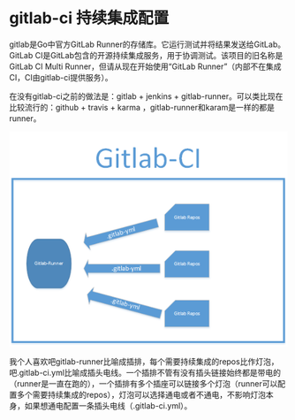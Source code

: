 # gitlab-ci 持续集成配置

gitlab是Go中官方GitLab Runner的存储库。它运行测试并将结果发送给GitLab。 GitLab CI是GitLab包含的开源持续集成服务，用于协调测试。该项目的旧名称是GitLab CI Multi Runner，但请从现在开始使用“GitLab Runner”（内部不在集成CI，CI由gitlab-ci提供服务）。

在没有gitlab-ci之前的做法是：gitlab + jenkins + gitlab-runner。可以类比现在比较流行的：github +  travis + karma ，gitlab-runner和karam是一样的都是runner。

![](/assets/import.png)

我个人喜欢吧gitlab-runner比喻成插排，每个需要持续集成的repos比作灯泡，吧.gitlab-ci.yml比喻成插头电线。一个插排不管有没有插头链接始终都是带电的（runner是一直在跑的），一个插排有多个插座可以链接多个灯泡（runner可以配置多个需要持续集成的repos），灯泡可以选择通电或者不通电，不影响灯泡本身，如果想通电配置一条插头电线（.gitlab-ci.yml）。

#### 



